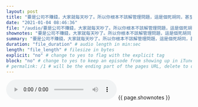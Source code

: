 ```yaml
---
layout: post
title: "要是公司不賺錢，大家就每天吵了。所以你根本不該解管理問題，這是個死胡同，甚至你解決了管理問題，公司卻反而死了。所以你還是趕快回去解業績問題吧。" # quotes allow forbidden characters like the colon
date: "2021-01-04 08:46:36"
file: "/audio/要是公司不賺錢，大家就每天吵了。所以你根本不該解管理問題，這是個死胡同，甚至你解決了管理問題，公司卻反而死了。所以你還是趕快回去解業績問題吧。.mp3"
shownotes: "要是公司不賺錢，大家就每天吵了。所以你根本不該解管理問題，這是個死胡同，甚至你解決了管理問題，公司卻反而死了。所以你還是趕快回去解業績問題吧。"
summary: "要是公司不賺錢，大家就每天吵了。所以你根本不該解管理問題，這是個死胡同，甚至你解決了管理問題，公司卻反而死了。所以你還是趕快回去解業績問題吧。"
duration: "file_duration" # audio length in min:sec
length: "file_length" # filesize in bytes
explicit: "no" # change to yes to flag with the explicit tag
block: "no" # change to yes to keep an episode from showing up in iTunes
# permalink: /1 # will be the ending part of the pages URL, delete to default to the title
---
```


<audio controls>
<source src="{{site.url}}{{site.baseurl}}{{ page.file }}" type="audio/x-mp3">
Your browser does not support the audio element.
</audio>
{{ page.shownotes }}
